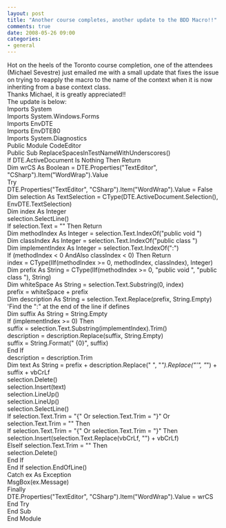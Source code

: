 ```yaml
---
layout: post
title: "Another course completes, another update to the BDD Macro!!"
comments: true
date: 2008-05-26 09:00
categories:
- general
---
```


Hot on the heels of the Toronto course completion, one of the attendees (Michael Sevestre) just emailed me with a small update that fixes the issue on trying to reapply the macro to the name of the context when it is now inheriting from a base context class.  
Thanks Michael, it is greatly appreciated!!  
The update is below:  
Imports System   
Imports System.Windows.Forms   
Imports EnvDTE    
Imports EnvDTE80    
Imports System.Diagnostics   
Public Module CodeEditor   
 Public Sub ReplaceSpacesInTestNameWithUnderscores()   
 If DTE.ActiveDocument Is Nothing Then Return    
 Dim wrCS As Boolean = DTE.Properties("TextEditor", "CSharp").Item("WordWrap").Value   
 Try   
 DTE.Properties("TextEditor", "CSharp").Item("WordWrap").Value = False    
 Dim selection As TextSelection = CType(DTE.ActiveDocument.Selection(), EnvDTE.TextSelection)    
 Dim index As Integer   
 selection.SelectLine()   
 If selection.Text = "" Then Return   
 Dim methodIndex As Integer = selection.Text.IndexOf("public void ")   
 Dim classIndex As Integer = selection.Text.IndexOf("public class ")    
 Dim implementIndex As Integer = selection.Text.IndexOf(":")   
 If (methodIndex < 0 AndAlso classIndex < 0) Then Return   
 index = CType(IIf(methodIndex >= 0, methodIndex, classIndex), Integer)   
 Dim prefix As String = CType(IIf(methodIndex >= 0, "public void ", "public class "), String)   
 Dim whiteSpace As String = selection.Text.Substring(0, index)    
 prefix = whiteSpace + prefix   
 Dim description As String = selection.Text.Replace(prefix, String.Empty)   
 'Find the ":" at the end of the line if defines   
 Dim suffix As String = String.Empty    
 If (implementIndex >= 0) Then    
 suffix = selection.Text.Substring(implementIndex).Trim()    
 description = description.Replace(suffix, String.Empty)    
 suffix = String.Format(" {0}", suffix)    
 End If   
 description = description.Trim   
 Dim text As String = prefix + description.Replace(" ", "_").Replace("'", "_") + suffix + vbCrLf    
 selection.Delete()    
 selection.Insert(text)    
 selection.LineUp()    
 selection.LineUp()    
 selection.SelectLine()    
 If selection.Text.Trim = "{" Or selection.Text.Trim = "}" Or selection.Text.Trim = "" Then    
 If selection.Text.Trim = "{" Or selection.Text.Trim = "}" Then    
 selection.Insert(selection.Text.Replace(vbCrLf, "") + vbCrLf)    
 ElseIf selection.Text.Trim = "" Then    
 selection.Delete()    
 End If    
 End If 
 selection.EndOfLine()    
 Catch ex As Exception    
 MsgBox(ex.Message)    
 Finally    
 DTE.Properties("TextEditor", "CSharp").Item("WordWrap").Value = wrCS    
 End Try    
 End Sub    
End Module




